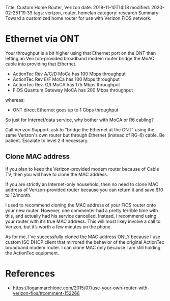 Title: Custom Home Router, Verizon
date: 2018-11-10T14:18
modified:  2020-02-25T19:39
tags: verizon, router, homelan
category: research
Summary: Toward a customized home router for use with Verizon FiOS network.

Ethernet via ONT
================

Your throughput is a bit higher using that Ethernet port on the ONT than
letting an Verizon-provided broadband modem router bridge the MoAC cable
into providing that Ethernet.

* ActionTec Rev A/C/D MoCa has 100 Mbps throughput
* ActionTec Rev E/F MoCa has 100 Mbps throughput
* ActionTec Rev. G/I MoCA has 175 Mbps throughput
* FiOS Quantum Gateway MoCA has 200 Mbps throughput

whereas:

* ONT direct Ethernet goes up to 1 Gbps throughput

So just for Internet/data service, why bother with MoCA or R6 cabling?

Call Verizon Support, ask to "bridge the Ethernet at the ONT" using the
same Verizon's own router but through Ethernet (instead of RG-6) cable.
Be patient. Escalate to level 2 if necessary.

Clone MAC address
-----------------

If you plan to keep the Verizon-provided modem router because of Cable
TV, then you will have to clone the MAC address.

If you are strictly an Internet-only household, then no need to clone
MAC address of Verizon-provided router because you can return it and
save $10 to 12/month.

I used to recommend cloning the MAC address of your FiOS router onto
your new router. However, one commenter had a pretty terrible time with
this, and actually had his service cancelled. Instead, I recommend using
your router with it’s true MAC address. This will most likey involve a
call to Verizon, but it’s worth a few minutes on the phone.

As for me, I've successfully cloned the MAC address ONLY because I use
custom ISC DHCP client that mirrored the behavior of the original
ActionTec broadband modem router. I can clone MAC only because I am
still holding the ActionTec equipment.

References
==========

* https://loganmarchione.com/2015/07/use-your-own-router-with-verizon-fios/#comment-152266

